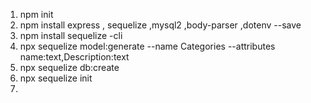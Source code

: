 1. npm init 
2. npm install express , sequelize ,mysql2 ,body-parser ,dotenv --save 
3. npm install sequelize -cli
4. npx sequelize model:generate --name Categories --attributes name:text,Description:text
5. npx sequelize db:create 
6. npx sequelize init 
7. 